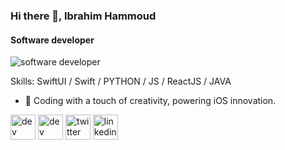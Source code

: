 ### Hi there 👋, Ibrahim Hammoud
####  Software developer
![ software developer](https://pbs.twimg.com/profile_banners/4853174237/1633256878/1500x500)


Skills:  SwiftUI / Swift / PYTHON / JS / ReactJS / JAVA

- 🔭 Coding with a touch of creativity, powering iOS innovation.


[<img src='https://cdn.jsdelivr.net/npm/simple-icons@3.0.1/icons/dev-dot-to.svg' alt='dev' height='40'>](https://dev.to/https://dev.to/ibrahimhmd)  [<img src='https://cdn.jsdelivr.net/npm/simple-icons@3.0.1/icons/hashnode.svg' alt='dev' height='40'>](https://hashnode.com/@Ihmdbr)  [<img src='https://cdn.jsdelivr.net/npm/simple-icons@3.0.1/icons/twitter.svg' alt='twitter' height='40'>](https://twitter.com/http://twitter.com/ihmdbr)  [<img src='https://cdn.jsdelivr.net/npm/simple-icons@3.0.1/icons/linkedin.svg' alt='linkedin' height='40'>](https://www.linkedin.com/in/ibrahim-hammoud-6050781b9/)  


